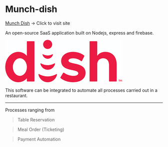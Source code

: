 # Munch-dish

[Munch Dish](http://www.google.com) -> Click to visit site 

An open-source SaaS application built on Nodejs, express and firebase. 

![Markdown logo](./download.png)


This software can be integrated to automate all processes carried out in a restaurant. 
 

___
Processes ranging from
    
>Table Reservation

>Meal Order (Ticketing)

>Payment Automation

